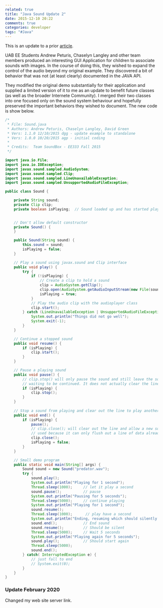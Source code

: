 ```yaml
---
related: true
title: "Java Sound Update 2"
date: 2015-12-10 20:22
comments: true
categories: developer
tags: "#Java"
---
```

This is an update to a prior [article](/blog/2014/10/23/java-sound-update).

UAB EE Students Andrew Peturis, Chaselyn Langley and other team members produced an interesting 
GUI Application for children to associate sounds with images.  In the course of doing this, they
wished to expand the control of the audio beyond my original example.  They discovered a bit of
behavior that was not (at least clearly) documented in the JAVA API.

They modified the original demo substantially for their application and supplied a limited
version of it to me as an update to benefit future classes (as well as the broader Internete
Community).  I merged their two classes into one focused only on the sound system behaviour and
hopefully preserved the important behaviors they wished to document.  The new code is show below.

```java
/*
 * File: Sound.java
 * Authors: Andrew Peturis, Chaselyn Langley, David Green
 * Vers: 1.1.0 12/10/2015 dgg - update example to standalone
 * Vers: 1.0.0 10/20/2015 agp - initial coding
 *
 * Credits:  Team SoundBox - EE333 Fall 2015
 */

import java.io.File;
import java.io.IOException;
import javax.sound.sampled.AudioSystem;
import javax.sound.sampled.Clip;
import javax.sound.sampled.LineUnavailableException;
import javax.sound.sampled.UnsupportedAudioFileException;

public class Sound {

    private String sound;
    private Clip clip;
    private boolean isPlaying;  // Sound loaded up and has started playing (may be paused)
    

    // Don't allow default constructor
    private Sound() {
    }

    public Sound(String sound) {
        this.sound = sound;
        isPlaying = false;
    }

    // Play a sound using javax.sound and Clip interface
    public void play() {
        try {
            if (!isPlaying) {
                // Create a clip to hold a sound
                clip = AudioSystem.getClip();
                clip.open(AudioSystem.getAudioInputStream(new File(sound)));
                isPlaying = true;
            }
            // Play the audio clip with the audioplayer class
            clip.start();
        } catch (LineUnavailableException | UnsupportedAudioFileException | IOException e ) {
            System.out.println("Things did not go well");
            System.exit(-1);
        }
    }

    // Continue a stopped sound
    public void resume() {
        if (isPlaying) {
            clip.start();
        }
    }

    // Pause a playing sound
    public void pause() {
        // clip.stop() will only pause the sound and still leave the sound in the line
        // waiting to be continued. It does not actually clear the line so a new action could be performed.
        if (isPlaying) {
            clip.stop();
        }
    }
    
    // Stop a sound from playing and clear out the line to play another sound if need be.
    public void end() {
        if (isPlaying) {
            pause();        
            // clip.close(); will clear out the line and allow a new sound to play. clip.flush() was not 
            // used because it can only flush out a line of data already performed.
            clip.close();
            isPlaying = false;
        }
    }

    // Small demo program
    public static void main(String[] args) {
        Sound sound = new Sound("predator.wav");
        try {
            sound.play();
            System.out.println("Playing for 1 second");
            Thread.sleep(1000);     // let it play a second
            sound.pause();          // pause
            System.out.println("Pausing for 5 seconds");
            Thread.sleep(5000);     // continue playing
            System.out.println("Playing for 1 second");
            sound.resume();
            Thread.sleep(1000);      // play have a second
            System.out.println("Ending, resuming which should silently fail");
            sound.end();            // End sound
            sound.resume();         // Should be silent
            Thread.sleep(5000);     // Wait 5 seconds
            System.out.println("Playing again for 5 seconds");
            sound.play();           // Should start again
            Thread.sleep(5000);
            sound.end();
        } catch( InterruptedException e) {
            // just fall to end
            // System.exit(0);
        }
    }
}

```

### Update February 2020

Changed my web site server link.